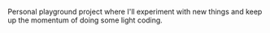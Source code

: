 Personal playground project where I'll experiment with new things and keep up the momentum of doing some light coding.
